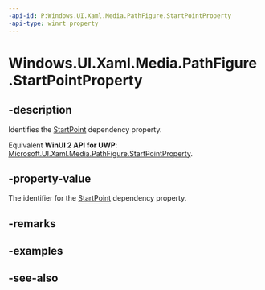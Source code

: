 ```yaml
---
-api-id: P:Windows.UI.Xaml.Media.PathFigure.StartPointProperty
-api-type: winrt property
---
```


<!-- Property syntax
public Windows.UI.Xaml.DependencyProperty StartPointProperty { get; }
-->

# Windows.UI.Xaml.Media.PathFigure.StartPointProperty

## -description
Identifies the [StartPoint](pathfigure_startpoint.md) dependency property.

Equivalent **WinUI 2 API for UWP**: [Microsoft.UI.Xaml.Media.PathFigure.StartPointProperty](/windows/winui/api/microsoft.ui.xaml.media.pathfigure.startpointproperty).

## -property-value
The identifier for the [StartPoint](pathfigure_startpoint.md) dependency property.

## -remarks

## -examples

## -see-also
